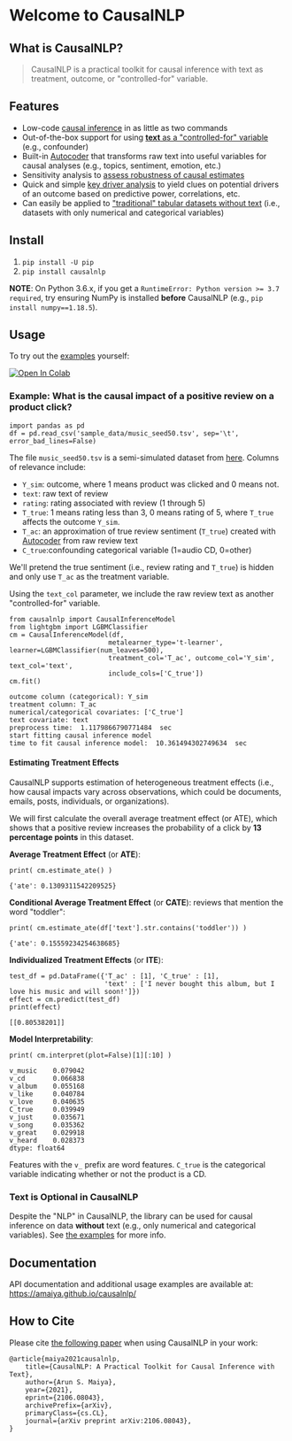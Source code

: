 # Welcome to CausalNLP



## What is CausalNLP?
> CausalNLP is a practical toolkit for causal inference with text as treatment, outcome, or "controlled-for" variable.

## Features
- Low-code [causal inference](https://amaiya.github.io/causalnlp/examples.html) in as little as two commands
- Out-of-the-box support for using [**text** as a "controlled-for" variable](https://amaiya.github.io/causalnlp/examples.html#What-is-the-causal-impact-of-a-positive-review-on-product-views?) (e.g., confounder)
- Built-in [Autocoder](https://amaiya.github.io/causalnlp/autocoder.html) that transforms raw text into useful variables for causal analyses (e.g., topics, sentiment, emotion, etc.)
- Sensitivity analysis to [assess robustness of causal estimates](https://amaiya.github.io/causalnlp/causalinference.html#CausalInferenceModel.evaluate_robustness)
- Quick and simple [key driver analysis](https://amaiya.github.io/causalnlp/key_driver_analysis.html) to yield clues on potential drivers of an outcome based on predictive power, correlations, etc.
- Can easily be applied to ["traditional" tabular datasets without text](https://amaiya.github.io/causalnlp/examples.html#What-is-the-causal-impact-of-having-a-PhD-on-making-over-$50K?) (i.e., datasets with only numerical and categorical variables)

## Install

1. `pip install -U pip`
2. `pip install causalnlp`

**NOTE**: On Python 3.6.x, if you get a `RuntimeError: Python version >= 3.7 required`, try ensuring NumPy is installed **before** CausalNLP (e.g., `pip install numpy==1.18.5`).

## Usage

To try out the [examples](https://amaiya.github.io/causalnlp/examples.html) yourself:

<a href="https://colab.research.google.com/drive/1hu7j2QCWkVlFsKbuereWWRDOBy1anMbQ?usp=sharing"><img src="https://colab.research.google.com/assets/colab-badge.svg" alt="Open In Colab"/></a>

### Example: What is the causal impact of a positive review on a product click?

```
import pandas as pd
df = pd.read_csv('sample_data/music_seed50.tsv', sep='\t', error_bad_lines=False)
```

The file `music_seed50.tsv` is a semi-simulated dataset from [here](https://github.com/rpryzant/causal-text). Columns of relevance include:
- `Y_sim`: outcome, where 1 means product was clicked and 0 means not.
- `text`: raw text of review
- `rating`: rating associated with review (1 through 5)
- `T_true`: 1 means rating less than 3, 0 means rating of 5, where `T_true` affects the outcome `Y_sim`.
- `T_ac`: an approximation of true review sentiment (`T_true`) created with [Autocoder](https://amaiya.github.io/causalnlp/autocoder.html) from raw review text
- `C_true`:confounding categorical variable (1=audio CD, 0=other)


We'll pretend the true sentiment (i.e., review rating and `T_true`) is hidden and only use `T_ac` as the treatment variable. 

Using the `text_col` parameter, we include the raw review text as another "controlled-for" variable.

```
from causalnlp import CausalInferenceModel
from lightgbm import LGBMClassifier
cm = CausalInferenceModel(df, 
                         metalearner_type='t-learner', learner=LGBMClassifier(num_leaves=500),
                         treatment_col='T_ac', outcome_col='Y_sim', text_col='text',
                         include_cols=['C_true'])
cm.fit()
```

    outcome column (categorical): Y_sim
    treatment column: T_ac
    numerical/categorical covariates: ['C_true']
    text covariate: text
    preprocess time:  1.1179866790771484  sec
    start fitting causal inference model
    time to fit causal inference model:  10.361494302749634  sec


#### Estimating Treatment Effects

CausalNLP supports estimation of heterogeneous treatment effects (i.e., how causal impacts vary across observations, which could be documents, emails, posts, individuals, or organizations).

We will first calculate the overall average treatment effect (or ATE), which shows that a positive review increases the probability of a click by **13 percentage points** in this dataset.

**Average Treatment Effect** (or **ATE**):

```
print( cm.estimate_ate() )
```

    {'ate': 0.1309311542209525}


**Conditional Average Treatment Effect** (or **CATE**): reviews that mention the word "toddler":

```
print( cm.estimate_ate(df['text'].str.contains('toddler')) )
```

    {'ate': 0.15559234254638685}


 **Individualized Treatment Effects** (or **ITE**):

```
test_df = pd.DataFrame({'T_ac' : [1], 'C_true' : [1], 
                        'text' : ['I never bought this album, but I love his music and will soon!']})
effect = cm.predict(test_df)
print(effect)
```

    [[0.80538201]]


**Model Interpretability**:

```
print( cm.interpret(plot=False)[1][:10] )
```

    v_music    0.079042
    v_cd       0.066838
    v_album    0.055168
    v_like     0.040784
    v_love     0.040635
    C_true     0.039949
    v_just     0.035671
    v_song     0.035362
    v_great    0.029918
    v_heard    0.028373
    dtype: float64


Features with the `v_` prefix are word features. `C_true` is the categorical variable indicating whether or not the product is a CD. 

### Text is Optional in CausalNLP

Despite the "NLP" in CausalNLP, the library can be used for causal inference on data **without** text (e.g., only numerical and categorical variables). See [the examples](https://amaiya.github.io/causalnlp/examples.html#What-is-the-causal-impact-of-having-a-PhD-on-making-over-$50K?) for more info.

## Documentation
API documentation and additional usage examples are available at: https://amaiya.github.io/causalnlp/

## How to Cite

Please cite [the following paper](https://arxiv.org/abs/2106.08043) when using CausalNLP in your work:

```
@article{maiya2021causalnlp,
    title={CausalNLP: A Practical Toolkit for Causal Inference with Text},
    author={Arun S. Maiya},
    year={2021},
    eprint={2106.08043},
    archivePrefix={arXiv},
    primaryClass={cs.CL},
    journal={arXiv preprint arXiv:2106.08043},
}
```
